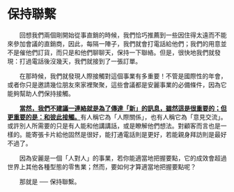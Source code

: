 # 保持聯繫

  回想我們兩個剛開始從事直銷的時候，我們恰巧推薦到一些因住得太遠而不能來參加會議的直銷商，因此，每隔一陣子，我們就會打電話給他們；我們的用意並不是催他們訂貨，而只是和他們聊聊天，保持一下聯絡。但是，很快地我們就發現：打過電話後沒幾天，我們就接到了一張訂單。

  在那時候，我們就發現人際接觸對這個事業有多重要！不管是國際性的年會，或者你只是邀請幾位朋友來家裡聚聚，這些會議都是安麗事業的必備條件，因為它能夠幫助人們保持接觸。

  [**當然，我們不建議一連絡就是為了傳達「新」的訊息，雖然這是很重要的；但更重要的是：和彼此接觸。**](bao-chi.md)有人稱它為「人際關係」，也有人稱它為「意見交流」。或許別人所需要的只是有人能和他講講話，或是瞭解他們想法。對顧客而言也是一樣的。能寄張卡片給他固然是很好，能打通電話則是更好，若能親身拜訪則是最好不過了。

  因為安麗是一個「人對人」的事業，若你能適當地把握要點，它的成效會超過世界上其他各種型態的零售業；然而，要如何才算適當地把握要點呢？

  那就是 ── 保持聯繫。

